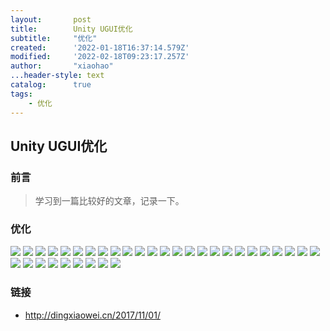 ```yaml
---
layout:       post
title:        Unity UGUI优化
subtitle:     "优化"
created:      '2022-01-18T16:37:14.579Z'
modified:     '2022-02-18T09:23:17.257Z'
author:       "xiaohao"
...header-style: text
catalog:      true
tags: 
	- 优化
---
```


## Unity UGUI优化

### 前言
> 学习到一篇比较好的文章，记录一下。

### 优化
![](img/in-post/ugui/ia_100000002.png)
![](img/in-post/ugui/ia_100000003.png)
![](img/in-post/ugui/ia_100000004.png)
![](img/in-post/ugui/ia_100000005.png)
![](img/in-post/ugui/ia_100000006.png)
![](img/in-post/ugui/ia_100000007.png)
![](img/in-post/ugui/ia_100000008.png)
![](img/in-post/ugui/ia_100000009.png)
![](img/in-post/ugui/ia_100000010.png)
![](img/in-post/ugui/ia_100000011.png)
![](img/in-post/ugui/ia_100000012.png)
![](img/in-post/ugui/ia_100000013.png)
![](img/in-post/ugui/ia_100000014.png)
![](img/in-post/ugui/ia_100000015.png)
![](img/in-post/ugui/ia_100000016.png)
![](img/in-post/ugui/ia_100000017.png)
![](img/in-post/ugui/ia_100000018.png)
![](img/in-post/ugui/ia_100000019.png)
![](img/in-post/ugui/ia_100000020.png)
![](img/in-post/ugui/ia_100000021.png)
![](img/in-post/ugui/ia_100000022.png)
![](img/in-post/ugui/ia_100000023.png)
![](img/in-post/ugui/ia_100000024.png)
![](img/in-post/ugui/ia_100000025.png)
![](img/in-post/ugui/ia_100000026.png)
![](img/in-post/ugui/ia_100000027.png)
![](img/in-post/ugui/ia_100000028.png)
![](img/in-post/ugui/ia_100000029.png)
![](img/in-post/ugui/ia_100000030.png)
![](img/in-post/ugui/ia_100000031.png)
![](img/in-post/ugui/ia_100000032.png)
![](img/in-post/ugui/ia_100000033.png)
![](img/in-post/ugui/ia_100000034.png)
![](img/in-post/ugui/ia_100000035.png)

### 链接
- http://dingxiaowei.cn/2017/11/01/

